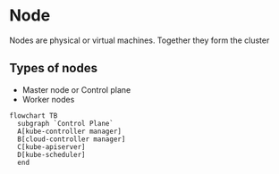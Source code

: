 # Node

Nodes are physical or virtual machines. Together they form the cluster

## Types of nodes
- Master node or Control plane
- Worker nodes

```mermaid
flowchart TB
  subgraph `Control Plane`
  A[kube-controller manager]
  B[cloud-controller manager]
  C[kube-apiserver]
  D[kube-scheduler]
  end
```
  
